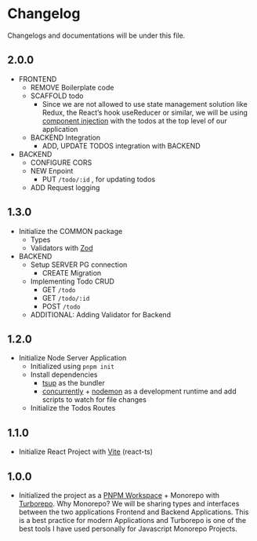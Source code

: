 # Changelog

Changelogs and documentations will be under this file.

## 2.0.0

* FRONTEND
  * REMOVE Boilerplate code
  * SCAFFOLD todo
    * Since we are not allowed to use state management solution like Redux, the React’s hook useReducer or similar, we will be using [component injection](https://reactpatterns.js.org/docs/component-injection/) with the todos at the top level of our application
  * BACKEND Integration
    * ADD, UPDATE TODOS integration with BACKEND
* BACKEND
  * CONFIGURE CORS
  * NEW Enpoint
    * PUT `/todo/:id` , for updating todos
  * ADD Request logging

## 1.3.0

* Initialize the COMMON package
  * Types
  * Validators with [Zod](https://zod.dev/)
* BACKEND
  * Setup SERVER PG connection
    * CREATE Migration
  * Implementing Todo CRUD
    * GET `/todo`
    * GET `/todo/:id`
    * POST `/todo`
  * ADDITIONAL: Adding Validator for Backend

## 1.2.0

* Initialize Node Server Application
  * Initialized using `pnpm init`
  * Install dependencies
    * [tsup](https://tsup.egoist.dev/#install) as the bundler
    * [concurrently](https://www.npmjs.com/package/concurrently) + [nodemon](https://www.npmjs.com/package/nodemon) as a development runtime and add scripts to watch for file changes
  * Initialize the Todos Routes

## 1.1.0

* Initialize React Project with [Vite](https://vitejs.dev/guide/#scaffolding-your-first-vite-project) (react-ts)

## 1.0.0

* Initialized the project as a [PNPM Workspace](https://pnpm.io/workspaces) + Monorepo with [Turborepo](https://turbo.build/repo).
  Why Monorepo? We will be sharing types and interfaces between the two applications Frontend and Backend Applications.
  This is a best practice for modern Applications and Turborepo is one of the best tools I have used personally for Javascript Monorepo Projects.
